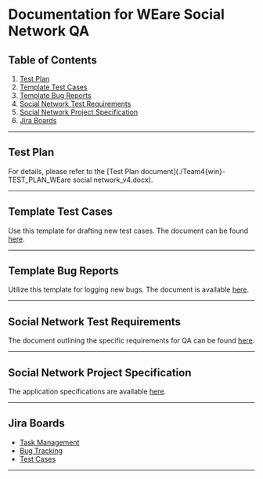 # Documentation for WEare Social Network QA

## Table of Contents
1. [Test Plan](./Test-Plan.md)
2. [Template Test Cases](./Template-Test-Cases.md)
3. [Template Bug Reports](./Template-Bug-Reports.md)
4. [Social Network Test Requirements](./Social-Network-Test-Requirements.md)
5. [Social Network Project Specification](./Social-Network-Project-Specification.md)
6. [Jira Boards](#jira-boards)

---

## Test Plan
For details, please refer to the [Test Plan document](./Team4{win}-TEST_PLAN_WEare social network_v4.docx).

---

## Template Test Cases
Use this template for drafting new test cases. The document can be found [here](./Team4{win}-Test_Cases_Template.docx).

---

## Template Bug Reports
Utilize this template for logging new bugs. The document is available [here](./Team4{win}-Bug_template.docx).

---

## Social Network Test Requirements
The document outlining the specific requirements for QA can be found [here](./Team4{win}-Social_Network_Test_Requirements.docx).

---

## Social Network Project Specification
The application specifications are available [here](./Team4{win}-Social_Network_Project_Specification.docx).

---

## Jira Boards
- [Task Management](https://team4tests.atlassian.net/jira/software/projects/FPT/boards/3)
- [Bug Tracking](https://team4tests.atlassian.net/jira/software/c/projects/WA/issues)
- [Test Cases](https://team4tests.atlassian.net/jira/software/c/projects/FPW/boards/4)

---
